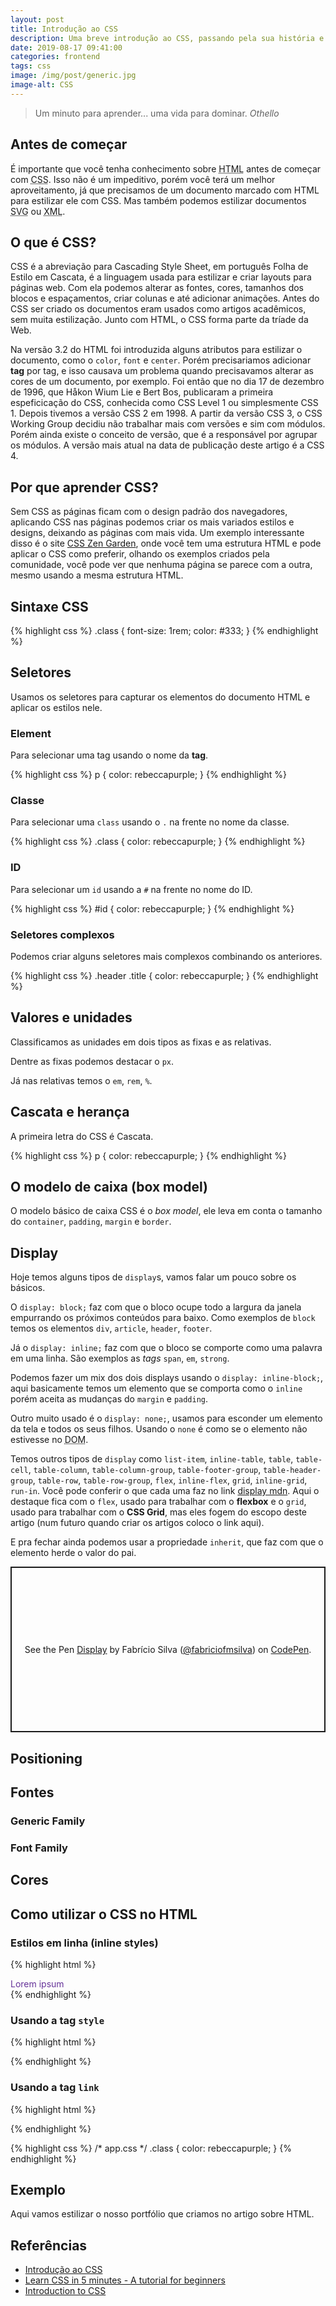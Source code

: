 ```yaml
---
layout: post
title: Introdução ao CSS
description: Uma breve introdução ao CSS, passando pela sua história e conceitos básicos
date: 2019-08-17 09:41:00
categories: frontend
tags: css
image: /img/post/generic.jpg
image-alt: CSS
---
```


> Um minuto para aprender... uma vida para dominar.
> <cite>Othello</cite>

## Antes de começar

É importante que você tenha conhecimento sobre <abbr title="HyperText Markup Language">HTML</abbr> antes de começar com <abbr title="Cascading Style Sheet">CSS</abbr>. Isso não é um impeditivo, porém você terá um melhor aproveitamento, já que precisamos de um documento marcado com HTML para estilizar ele com CSS. Mas também podemos estilizar documentos <abbr title="Scalable Vector Graphics">SVG</abbr> ou <abbr title="eXtensible Markup Language">XML</abbr>.


## O que é CSS?

CSS é a abreviação para Cascading Style Sheet, em português Folha de Estilo em Cascata, é a linguagem usada para estilizar e criar layouts para páginas web. Com ela podemos alterar as fontes, cores, tamanhos dos blocos e espaçamentos, criar colunas e até adicionar animações. Antes do CSS ser criado os documentos eram usados como artigos acadêmicos, sem muita estilização. Junto com HTML, o CSS forma parte da tríade da Web.

Na versão 3.2 do HTML foi introduzida alguns atributos para estilizar o documento, como o `color`, `font` e `center`. Porém precisariamos adicionar **tag** por tag, e isso causava um problema quando precisavamos alterar as cores de um documento, por exemplo. Foi então que no dia 17 de dezembro de 1996, que Håkon Wium Lie e Bert Bos, publicaram a primeira espeficicação do CSS, conhecida como CSS Level 1 ou simplesmente CSS 1. Depois tivemos a versão CSS 2 em 1998. A partir da versão CSS 3, o CSS Working Group decidiu não trabalhar mais com versões e sim com módulos. Porém ainda existe o conceito de versão, que é a responsável por agrupar os módulos. A versão mais atual na data de publicação deste artigo é a CSS 4.


## Por que aprender CSS?

Sem CSS as páginas ficam com o design padrão dos navegadores, aplicando CSS nas páginas podemos criar os mais variados estilos e designs, deixando as páginas com mais vida. Um exemplo interessante disso é o site [CSS Zen Garden](http://www.csszengarden.com/), onde você tem uma estrutura HTML e pode aplicar o CSS como preferir, olhando os exemplos criados pela comunidade, você pode ver que nenhuma página se parece com a outra, mesmo usando a mesma estrutura HTML.


## Sintaxe CSS

{% highlight css %}
.class {
  font-size: 1rem;
  color: #333;
}
{% endhighlight %}


## Seletores

Usamos os seletores para capturar os elementos do documento HTML e aplicar os estilos nele.

### Element

Para selecionar uma tag usando o nome da **tag**.

{% highlight css %}
p {
  color: rebeccapurple;
}
{% endhighlight %}


### Classe

Para selecionar uma `class` usando o `.` na frente no nome da classe.

{% highlight css %}
.class {
  color: rebeccapurple;
}
{% endhighlight %}


### ID

Para selecionar um `id` usando a `#` na frente no nome do ID.

{% highlight css %}
#id {
  color: rebeccapurple;
}
{% endhighlight %}


### Seletores complexos

Podemos criar alguns seletores mais complexos combinando os anteriores.

{% highlight css %}
.header .title {
  color: rebeccapurple;
}
{% endhighlight %}

## Valores e unidades

Classificamos as unidades em dois tipos as fixas e as relativas.

Dentre as fixas podemos destacar o `px`.

Já nas relativas temos o `em`, `rem`, `%`.

## Cascata e herança

A primeira letra do CSS é Cascata.

{% highlight css %}
p {
  color: rebeccapurple;
}
{% endhighlight %}

## O modelo de caixa (box model)

O modelo básico de caixa CSS é o <em lang="en">box model</em>, ele leva em conta o tamanho do `container`, `padding`, `margin` e `border`.

## Display

Hoje temos alguns tipos de `display`s, vamos falar um pouco sobre os básicos.

O `display: block;` faz com que o bloco ocupe todo a largura da janela empurrando os próximos conteúdos para baixo. Como exemplos de `block` temos os elementos `div`, `article`, `header`, `footer`.

Já o `display: inline;` faz com que o bloco se comporte como uma palavra em uma linha. São exemplos as *tags* `span`, `em`, `strong`.

Podemos fazer um mix dos dois displays usando o `display: inline-block;`, aqui basicamente temos um elemento que se comporta como o `inline` porém aceita as mudanças do `margin` e `padding`.

Outro muito usado é o `display: none;`, usamos para esconder um elemento da tela e todos os seus filhos. Usando o `none` é como se o elemento não estivesse no <abbr title="Document Object Model">DOM</abbr>.

Temos outros tipos de `display` como `list-item`, `inline-table`, `table`, `table-cell`, `table-column`, `table-column-group`, `table-footer-group`, `table-header-group`, `table-row`, `table-row-group`, `flex`, `inline-flex`, `grid`, `inline-grid`, `run-in`. Você pode conferir o que cada uma faz no link [display mdn](https://developer.mozilla.org/en-US/docs/Web/CSS/display). Aqui o destaque fica com o `flex`, usado para trabalhar com o **flexbox** e o `grid`, usado para trabalhar com o **CSS Grid**, mas eles fogem do escopo deste artigo (num futuro quando criar os artigos coloco o link aqui).

E pra fechar ainda podemos usar a propriedade `inherit`, que faz com que o elemento herde o valor do pai.

<p class="codepen" data-height="265" data-theme-id="0" data-default-tab="html,result" data-user="fabriciofmsilva" data-slug-hash="oNvYeXL" style="height: 265px; box-sizing: border-box; display: flex; align-items: center; justify-content: center; border: 2px solid; margin: 1em 0; padding: 1em;" data-pen-title="Display">
  <span>See the Pen <a href="https://codepen.io/fabriciofmsilva/pen/oNvYeXL/">
  Display</a> by Fabrício Silva (<a href="https://codepen.io/fabriciofmsilva">@fabriciofmsilva</a>)
  on <a href="https://codepen.io">CodePen</a>.</span>
</p>
<script async src="https://static.codepen.io/assets/embed/ei.js"></script>

## Positioning

## Fontes

### Generic Family

### Font Family

## Cores

## Como utilizar o CSS no HTML

### Estilos em linha (inline styles)

{% highlight html %}
<!-- index.html -->
<div style="color: rebeccapurple;">Lorem ipsum</div>
{% endhighlight %}

### Usando a tag `style`

{% highlight html %}
<!-- index.html -->
<style>
.class {
  color: rebeccapurple;
}
</style>
{% endhighlight %}

### Usando a tag `link`

{% highlight html %}
<!-- index.html -->
<link rel="stylesheet" type="text/css" href="app.css">
{% endhighlight %}

{% highlight css %}
/* app.css */
.class {
  color: rebeccapurple;
}
{% endhighlight %}

## Exemplo

Aqui vamos estilizar o nosso portfólio que criamos no artigo sobre HTML.


## Referências

* [Introdução ao CSS](https://developer.mozilla.org/pt-BR/docs/Aprender/CSS/Introduction_to_CSS)
* [Learn CSS in 5 minutes - A tutorial for beginners](https://www.freecodecamp.org/news/get-started-with-css-in-5-minutes-e0804813fc3e/0)
* [Introduction to CSS](https://flaviocopes.com/css-introduction/)
